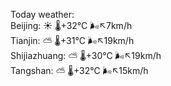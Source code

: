 Today weather:  
Beijing: ☀️ 🌡️+32°C 🌬️↖7km/h  
Tianjin: ⛅️  🌡️+31°C 🌬️↖19km/h  
Shijiazhuang: ⛅️  🌡️+30°C 🌬️↖19km/h  
Tangshan: ⛅️  🌡️+32°C 🌬️↖15km/h  
